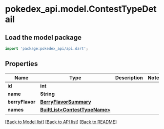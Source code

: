 # pokedex_api.model.ContestTypeDetail

## Load the model package
```dart
import 'package:pokedex_api/api.dart';
```

## Properties
Name | Type | Description | Notes
------------ | ------------- | ------------- | -------------
**id** | **int** |  | 
**name** | **String** |  | 
**berryFlavor** | [**BerryFlavorSummary**](BerryFlavorSummary.md) |  | 
**names** | [**BuiltList&lt;ContestTypeName&gt;**](ContestTypeName.md) |  | 

[[Back to Model list]](../README.md#documentation-for-models) [[Back to API list]](../README.md#documentation-for-api-endpoints) [[Back to README]](../README.md)



